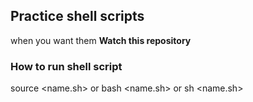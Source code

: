 ## Practice shell scripts
when you want them 
**Watch this repository**

### How to run shell script
source <name.sh>
     or
bash <name.sh>
     or
sh <name.sh>
